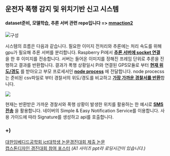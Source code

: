 ## 운전자 폭행 감지 및 위치기반 신고 시스템  
#### dataset준비, 모델학습, 추론 서버 관련 repo입니다 => [__mmaction2__](https://github.com/cornpip/mmaction2)

![구성](https://user-images.githubusercontent.com/74674780/178137022-1b64682c-4ed6-48d6-9c39-05b08b2503c0.PNG)

시스템의 흐름은 다음과 같습니다. 필요한 이미지 전처리와 추론에는 처리 속도를 위해 gpu가 필요해 추론 서버를 분리합니다. Raspberry Pi에서 [__추론 서버에 socket 연결__](https://github.com/cornpip/stop/blob/main/pyprocess/client.py) 을 한 후 이미지를 전송합니다. 서버는 들어온 이미지를 정해진 프레임 단위로 추론을 진행하고 결과를 반환합니다. 결과가 폭행 상황일시 Pi와 연결된 GPS모듈로 부터 [__현재 위도/경도__](https://github.com/cornpip/stop/blob/main/pyprocess/gps_u.py) 를 받아오고 부모 프로세서인 [__node process__](https://github.com/cornpip/stop/blob/main/index.js) 에 전달합니다. node procecss는 준비된 csv파일로 부터 경찰서의 위도/경도를 비교하고 [__가장 가까운 경찰서를 반환__](https://github.com/cornpip/stop/blob/main/track/shortcut.js)합니다.  

<img src="https://user-images.githubusercontent.com/74674780/178142558-f2243126-3d77-4532-a851-a83ddc6ca5b1.jpg">  

현재는 반환받은 가까운 경찰서와 폭행 상황이 발생한 위치를 활용하는 한 예시로 [__SMS전송__](https://github.com/cornpip/stop/blob/main/sms/send.js) 을 활용합니다. 네이버의 Simple & Easy Notification Service를 이용합니다. 사용 가이드에 따라 Signature를 생성하고 api를 호출합니다.    

### +)
[대한임베디드공학회 ict대학생 논문경진대회 제출 논문](https://drive.google.com/file/d/1vd5vM4-wfGYxobYWNlYLCwKDV_Oa8xU-/view?usp=sharing)  
[캡스톤디자인 경진대회 참여 포스터](https://docs.google.com/presentation/d/1bpxRl3pi8Qdm9mtQOApYPJharchJ7V_Y/edit?usp=sharing&ouid=109716382236660184193&rtpof=true&sd=true) _(A1 사이즈 ppt라 로딩시간이 있습니다.)_
